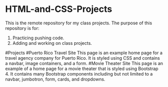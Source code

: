 # HTML-and-CSS-Projects
This is the remote repository for my class projects.
The purpose of this repository is for:
1. Practicing pushing code.
2. Adding and working on class projects.

#Projects
#Puerto Rico Travel Site
This page is an example home page for a travel agency company for Puerto Rico. It is styled using CSS and contains a navbar, image containers, and a form.
#Movie Theater Site
This page is an example of a home page for a movie theater that is styled using Bootstrap 4. It contains many Bootstrap components including but not limited to a navbar, jumbotron, form, cards, and dropdowns. 
